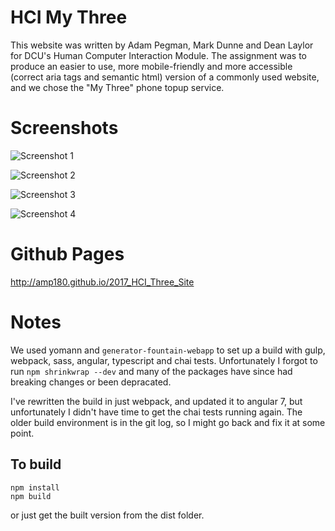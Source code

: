 # HCI My Three

This website was written by Adam Pegman, Mark Dunne and Dean Laylor for DCU's Human Computer Interaction Module. 
The assignment was to produce an easier to use, more mobile-friendly and more accessible (correct aria tags and semantic html)
version of a commonly used website, and we chose the "My Three" phone topup service.

# Screenshots

![Screenshot 1](/../master/screenshots/screenshot_1.png)

![Screenshot 2](/../master/screenshots/screenshot_2.png)

![Screenshot 3](/../master/screenshots/screenshot_3.png)

![Screenshot 4](/../master/screenshots/screenshot_mobile.png)

# Github Pages
http://amp180.github.io/2017_HCI_Three_Site

# Notes

We used yomann and `generator-fountain-webapp` to set up a build with gulp, webpack, sass, angular, typescript and chai tests.
Unfortunately I forgot to run `npm shrinkwrap --dev` and many of the packages have since had breaking changes or been depracated.

I've rewritten the build in just webpack, and updated it to angular 7, but unfortunately I didn't have time to get the chai tests running again. The older build environment is in the git log, so I might go back and fix it at some point.

## To build

```
npm install
npm build
```

or just get the built version from the dist folder. 
